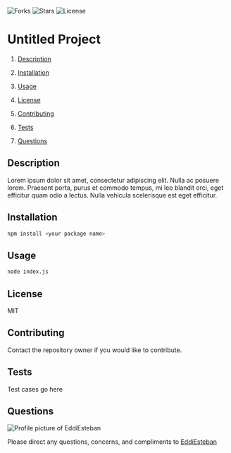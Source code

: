 ![Forks](https://img.shields.io/github/forks/EddiEsteban/Untitled-Project) ![Stars](https://img.shields.io/github/stars/EddiEsteban/Untitled-Project) ![License](https://img.shields.io/github/license/EddiEsteban/Untitled-Project) 

# Untitled Project

1. [Description](#toc-desc)

2. [Installation](#toc-install)

3. [Usage](#toc-usage)

4. [License](#toc-license)

5. [Contributing](#toc-contrib)

6. [Tests](#toc-tests)

7. [Questions](#toc-contact)

<a id='toc-desc'></a>
## Description
Lorem ipsum dolor sit amet, consectetur adipiscing elit. Nulla ac posuere lorem. Praesent porta, purus et commodo tempus, mi leo blandit orci, eget efficitur quam odio a lectus. Nulla vehicula scelerisque est eget efficitur.

<a id='toc-install'></a>
## Installation
```sh
npm install <your package name>
```

<a id='toc-usage'></a>
## Usage
```sh
node index.js
```

<a id='toc-license'></a>
## License
MIT

<a id='toc-contrib'></a>
## Contributing
Contact the repository owner if you would like to contribute.

<a id='toc-tests'></a>
## Tests
Test cases go here

<a id='toc-contact'></a>
## Questions
![Profile picture of EddiEsteban](https://avatars1.githubusercontent.com/u/60436198?v=4)

Please direct any questions, concerns, and compliments to [EddiEsteban](https://github.com/EddiEsteban)
 
